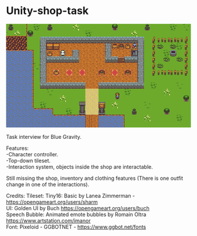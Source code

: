 # Unity-shop-task
![screenshot](https://github.com/Joseto58/Unity-shop-task/blob/c00c8dd69a293761d6cf177613a9e406974d0479/Executable/Github_picture.png)

Task interview for Blue Gravity. 

Features:\
-Character controller.\
-Top-down tileset.\
-Interaction system, objects inside the shop are interactable.

Still missing the shop, inventory and clothing features (There is one outfit change in one of the interactions).


Credits:
Tileset: Tiny16: Basic by Lanea Zimmerman - https://opengameart.org/users/sharm \
UI: Golden UI by Buch https://opengameart.org/users/buch \
Speech Bubble: Animated emote bubbles by Romain Oltra https://www.artstation.com/imanor \
Font: Pixeloid - GGBOTNET - https://www.ggbot.net/fonts 
